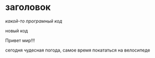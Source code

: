 # заголовок

*какой-то програмный код*

новый код

Привет мир!!!

сегодня чудесная погода, самое время покататься на велосипеде
